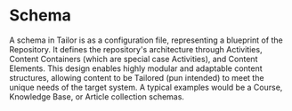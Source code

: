 # Schema

A schema in Tailor is as a configuration file, representing a blueprint of the 
Repository. It defines the repository's architecture through Activities, 
Content Containers (which are special case Activities), and Content Elements.
This design enables highly modular and adaptable content structures, allowing
content to be Tailored (pun intended) to meet the unique needs of the
target system. A typical examples would be a Course, Knowledge Base, or Article
collection schemas.
